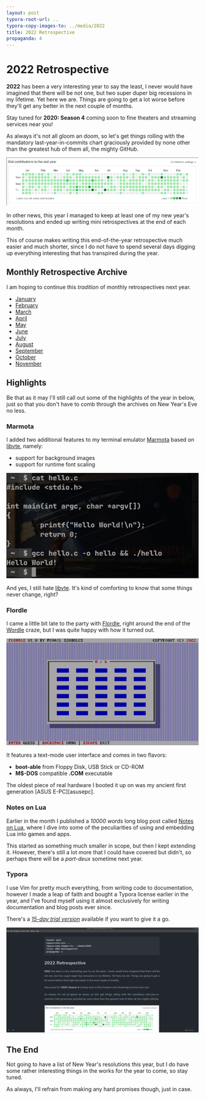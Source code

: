 ```yaml
---
layout: post
typora-root-url: ..
typora-copy-images-to: ../media/2022
title: 2022 Retrospective
propaganda: 4
---
```


2022 Retrospective
=========================

**2022** has been a very interesting year to say the least, I never would have imagined that there will be not one, but two super duper big recessions in my lifetime. Yet here we are. Things are going to get a lot worse before they'll get any better in the next couple of months.

Stay tuned for **2020: Season 4** coming soon to fine theaters and streaming services near you!

As always it's not all gloom an doom, so let's get things rolling with the mandatory last-year-in-commits chart graciously provided by none other than the greatest hub of them all, the mighty GitHub.

![image-20221231143718656](/media/github/2022.png)

In other news, this year I managed to keep at least one of my new year's resolutions and ended up writing mini retrospectives at the end of each month.

This of course makes writing this end-of-the-year retrospective much easier and much shorter, since I do not have to spend several days digging up everything interesting that has transpired during the year.

## Monthly Retrospective Archive

I am hoping to continue this *tradition* of monthly retrospectives next year.

- [January][january]
- [February][february]
- [March][march]
- [April][april]
- [May][may]
- [June][june]
- [July][july]
- [August][august]
- [September][september]
- [October][october]
- [November][november]

## Highlights

Be that as it may I'll still call out some of the highlights of the year in below, just so that you don't have to comb through the archives on New Year's Eve no less.

### Marmota

I added two additional features to my terminal emulator [Marmota][marmota] based on [libvte][libvte], namely:

- support for background images
- support for runtime font scaling

![marmota_font_scale](/media/2022/marmota_font_scale.png)

And yes, I still hate [libvte][libvte]. It's kind of comforting to know that some things never change, right?

### Flordle

I came a little bit late to the party with [Flordle][flordle], right around the end of the [Wordle][wordle] craze, but I was quite happy with how it turned out.

![flordle](/media/2022/flordle.gif)

It features a text-mode user interface and comes in two flavors:

* **boot-able** from Floppy Disk, USB Stick or CD-ROM
* **M$-DOS** compatible **.COM** executable

The oldest piece of real hardware I booted it up on was my ancient first generation [ASUS E-PC][asusepc].

### Notes on Lua

Earlier in the month I published a *10000 words* long blog post called [Notes on Lua][notesonlua], where I dive into some of the peculiarities of using and embedding Lua into games and apps.

This started as something much smaller in scope, but then I kept extending it. However, there's still a lot more that I could have covered but didn't, so perhaps there will be a *part-deux* sometime next year.

### Typora

I use Vim for pretty much everything, from writing code to documentation, however I made a leap of faith and bought a Typora license earlier in the year, and I've found myself using it almost exclusively for writing documentation and blog posts ever since.

There's a *[15-day trial version][typora]* available if you want to give it a go.

![typora](/media/2022/typora.png)

## The End

Not going to have a list of New Year's resolutions this year, but I do have some rather interesting things in the works for the year to come, so stay tuned.

As always, I'll refrain from making any hard promises though, just in case.

[january]: /2022/01/31/2022-january-retrospective/
[february]:/2022/02/28/2022-february-retrospective/
[march]: /2022/03/31/2022-march-retrospective/
[april]: /2022/04/30/2022-april-retrospective/
[may]: /2022/05/31/2022-may-retrospective/
[june]: /2022/06/30/2022-june-retrospective/
[july]: /2022/07/31/2022-july-retrospective/
[august]: /2022/08/31/2022-august-retrospective/
[september]: /2022/09/30/2022-september-retrospective/
[october]: /2022/10/31/2022-october-retrospective/
[november]: /2022/11/30/2022-november-retrospective/
[typora]: https://typora.io/#download
[marmota]: https://github.com/icebreaker/marmota
[libvte]: https://github.com/GNOME/vte
[notesonlua]: /2022/12/04/notes-on-lua/
[flordle]: /flordle
[wordle]: https://en.wikipedia.org/wiki/Wordle